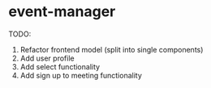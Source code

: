 # event-manager

TODO:

1. Refactor frontend model (split into single components)
2. Add user profile
3. Add select functionality
4. Add sign up to meeting functionality
